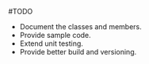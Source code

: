 #TODO

- Document the classes and members.
- Provide sample code.
- Extend unit testing.
- Provide better build and versioning.
